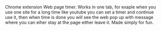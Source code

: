 Chrome extension Web page timer.
Works in one tab, for exaple when you use one site for a long time like youtube you can set a timer and continue use it, then when time is done you will see the web pop up with message where you can eiher stay at the page either leave it.
Made simply for fun.